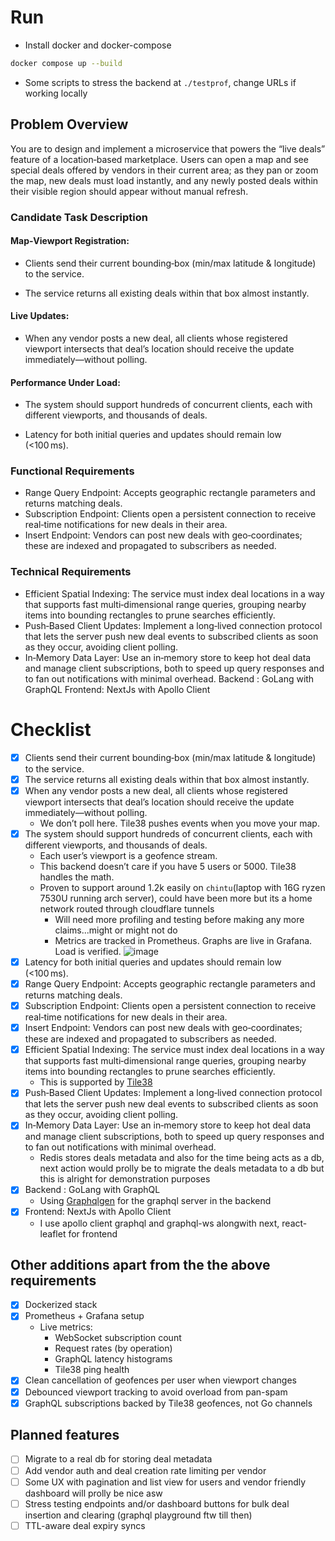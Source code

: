 # Run
- Install docker and docker-compose
```sh
docker compose up --build
```
- Some scripts to stress the backend at `./testprof`, change URLs if working locally

## Problem Overview

You are to design and implement a microservice that powers the “live deals” feature of a location‑based marketplace. 
Users can open a map and see special deals offered by vendors in their current area; as they pan or zoom the map, new deals must load instantly, and any newly posted deals within their visible region should appear without manual refresh.

### Candidate Task Description
 
 #### Map‑Viewport Registration:
 
 - Clients send their current bounding‐box (min/max latitude & longitude) to the service.
 
 - The service returns all existing deals within that box almost instantly.
 
 #### Live Updates:
 
 - When any vendor posts a new deal, all clients whose registered viewport intersects that deal’s location should receive the update immediately—without polling.
 
 #### Performance Under Load:
 
 - The system should support hundreds of concurrent clients, each with different viewports, and thousands of deals.
 
 - Latency for both initial queries and updates should remain low (<100 ms).

### Functional Requirements
 - Range Query Endpoint: Accepts geographic rectangle parameters and returns matching deals.
 - Subscription Endpoint: Clients open a persistent connection to receive real‑time notifications for new deals in their area.
 - Insert Endpoint: Vendors can post new deals with geo‑coordinates; these are indexed and propagated to subscribers as needed.

### Technical Requirements
 - Efficient Spatial Indexing: The service must index deal locations in a way that supports fast multi‑dimensional range queries, grouping nearby items into bounding rectangles to prune searches efficiently.
 - Push‑Based Client Updates: Implement a long‑lived connection protocol that lets the server push new deal events to subscribed clients as soon as they occur, avoiding client polling.
 - In‑Memory Data Layer: Use an in‑memory store to keep hot deal data and manage client subscriptions, both to speed up query responses and to fan out notifications with minimal overhead.
 Backend : GoLang with GraphQL
 Frontend: NextJs with Apollo Client

# Checklist
- [x] Clients send their current bounding‐box (min/max latitude & longitude) to the service.
- [x] The service returns all existing deals within that box almost instantly.
- [x] When any vendor posts a new deal, all clients whose registered viewport intersects that deal’s location should receive the update immediately—without polling.
  - We don’t poll here. Tile38 pushes events when you move your map.
- [x] The system should support hundreds of concurrent clients, each with different viewports, and thousands of deals.
  - Each user’s viewport is a geofence stream.
  - This backend doesn’t care if you have 5 users or 5000. Tile38 handles the math. 
  - Proven to support around 1.2k easily on `chintu`(laptop with 16G ryzen 7530U running arch server), could have been more but its a home network routed through cloudflare tunnels
    - Will need more profiling and testing before making any more claims...might or might not do
    - Metrics are tracked in Prometheus. Graphs are live in Grafana. Load is verified.
     ![image](https://github.com/user-attachments/assets/49e4e57c-8f20-4e87-aff9-f96eaa3e7c16)
- [x] Latency for both initial queries and updates should remain low (<100 ms).
- [x] Range Query Endpoint: Accepts geographic rectangle parameters and returns matching deals.
- [x] Subscription Endpoint: Clients open a persistent connection to receive real‑time notifications for new deals in their area.
- [x] Insert Endpoint: Vendors can post new deals with geo‑coordinates; these are indexed and propagated to subscribers as needed.
- [x] Efficient Spatial Indexing: The service must index deal locations in a way that supports fast multi‑dimensional range queries, grouping nearby items into bounding rectangles to prune searches efficiently.
  - This is supported by [Tile38](https://tile38.com/)
- [x] Push‑Based Client Updates: Implement a long‑lived connection protocol that lets the server push new deal events to subscribed clients as soon as they occur, avoiding client polling.
- [x] In‑Memory Data Layer: Use an in‑memory store to keep hot deal data and manage client subscriptions, both to speed up query responses and to fan out notifications with minimal overhead.
  - Redis stores deals metadata and also for the time being acts as a db, next action would prolly be to migrate the deals metadata to a db but this is alright for demonstration purposes
- [x] Backend : GoLang with GraphQL
  - Using [Graphqlgen](https://gqlgen.com/) for the graphql server in the backend
- [x] Frontend: NextJs with Apollo Client
  - I use apollo client graphql and graphql-ws alongwith next, react-leaflet for frontend
     
## Other additions apart from the the above requirements
- [x] Dockerized stack
- [x] Prometheus + Grafana setup
  - Live metrics:
    - WebSocket subscription count
    - Request rates (by operation)
    - GraphQL latency histograms
    - Tile38 ping health
- [x] Clean cancellation of geofences per user when viewport changes
- [x] Debounced viewport tracking to avoid overload from pan-spam
- [x] GraphQL subscriptions backed by Tile38 geofences, not Go channels

## Planned features
 - [ ] Migrate to a real db for storing deal metadata
 - [ ] Add vendor auth and deal creation rate limiting per vendor
 - [ ] Some UX with pagination and list view for users and vendor friendly dashboard will prolly be nice asw
 - [ ] Stress testing endpoints and/or dashboard buttons for bulk deal insertion and clearing (graphql playground ftw till then)
 - [ ] TTL-aware deal expiry syncs
